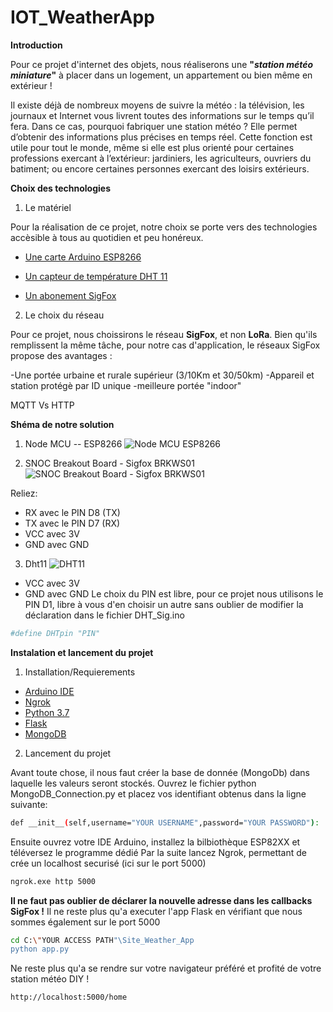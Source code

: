 # IOT_WeatherApp

**Introduction**

Pour ce projet d'internet des objets, nous réaliserons une **"*station météo miniature*"** à placer dans un logement, un appartement ou bien même en extérieur ! 

Il existe déjà de nombreux moyens de suivre la météo : la télévision, les journaux et Internet vous livrent toutes des informations sur le temps qu’il fera. Dans ce cas, pourquoi fabriquer une station météo ? Elle permet d’obtenir des informations plus précises en temps réel. Cette fonction est utile pour tout le monde, même si elle est plus orienté pour certaines professions exercant à l’extérieur: jardiniers, les agriculteurs, ouvriers du batiment; ou encore certaines personnes exercant des loisirs extérieurs.

**Choix des technologies**

1. Le matériel

Pour la réalisation de ce projet, notre choix se porte vers des technologies accèsible à tous au quotidien et peu honéreux. 

 - [Une carte Arduino ESP8266](https://www.amazon.fr/Yizhet-NodeMCU-ESP8266-ESP-12E-D%C3%A9veloppement/dp/B07XJWK5F4/ref=sr_1_1_sspa?keywords=arduino+esp8266&qid=1583017212&sr=8-1-spons&psc=1&spLa=ZW5jcnlwdGVkUXVhbGlmaWVyPUExRTlZMzFUVlVGNlo5JmVuY3J5cHRlZElkPUEwMzkyNzIwM0NXWFAxMTFFR0RFNiZlbmNyeXB0ZWRBZElkPUEwMjI2NjM0U0szMlhXN0xQTklVJndpZGdldE5hbWU9c3BfYXRmJmFjdGlvbj1jbGlja1JlZGlyZWN0JmRvTm90TG9nQ2xpY2s9dHJ1ZQ==)
 

  - [Un capteur de température DHT 11](https://www.amazon.fr/AZDelivery-capteur-dhumidit%C3%A9-temp%C3%A9rature-Raspberry/dp/B07TXR5NQ6/ref=sr_1_1_sspa?__mk_fr_FR=%C3%85M%C3%85%C5%BD%C3%95%C3%91&keywords=DHT11&qid=1583017305&sr=8-1-spons&psc=1&spLa=ZW5jcnlwdGVkUXVhbGlmaWVyPUEyUk1UVE1ZWkhFOEVaJmVuY3J5cHRlZElkPUEwMzA4MTk5Vkc2NEhKMldRN1pLJmVuY3J5cHRlZEFkSWQ9QTAwMzU4NjczRjdKV1dWSlpFSUtZJndpZGdldE5hbWU9c3BfYXRmJmFjdGlvbj1jbGlja1JlZGlyZWN0JmRvTm90TG9nQ2xpY2s9dHJ1ZQ==)

  - [Un abonement SigFox](https://www.sigfox.com/en)

2. Le choix du réseau

Pour ce projet, nous choissirons le réseau **SigFox**, et non **LoRa**. Bien qu'ils remplissent la même tâche, pour notre cas d'application, le réseaux SigFox propose des avantages : 

-Une portée urbaine et rurale supérieur (3/10Km et 30/50km)
-Appareil et station protégè par ID unique 
-meilleure portée "indoor"

MQTT Vs HTTP

**Shéma de notre solution**
1. Node MCU -- ESP8266
![Node MCU ESP8266](https://www.bastelgarage.ch/image/cache/catalog/Artikel/420181-420190/420184_5-800x800.jpg)	

2. SNOC Breakout Board - Sigfox BRKWS01
![SNOC Breakout Board - Sigfox BRKWS01](https://qiita-image-store.s3.amazonaws.com/0/172313/0e936214-f347-f9b4-e9e9-bb7327b83d43.png)	

Reliez: 
* RX avec le PIN D8 (TX)
* TX avec le PIN D7 (RX)
* VCC avec 3V
* GND avec GND

3. Dht11 
![DHT11](https://1.bp.blogspot.com/-7cT2bEcG3Ig/XbRys2rV5II/AAAAAAAAB3Y/O-AtFmQDUuEJpW8UJ4q12Q9G471uWH3_QCEwYBhgL/s1600/gambar4.png)	
* VCC avec 3V
* GND avec GND
Le choix du PIN est libre, pour ce projet nous utilisons le PIN D1, libre à vous d'en choisir un autre sans oublier de modifier la déclaration dans le fichier DHT_Sig.ino

```sh
#define DHTpin "PIN"
```


**Instalation et lancement du projet**

1. Installation/Requierements

- [Arduino IDE](https://www.arduino.cc/en/Main/Software)
- [Ngrok]( https://ngrok.com/)
- [Python 3.7](https://www.python.org/downloads/release/python-370/)
- [Flask](https://fr.wikipedia.org/wiki/Flask_(framework))
- [MongoDB](https://www.mongodb.com/fr)

2. Lancement du projet

Avant toute chose, il nous faut créer la base de donnée (MongoDb) dans laquelle les valeurs seront stockés.
Ouvrez le fichier python MongoDB_Connection.py et placez vos identifiant obtenus dans la ligne suivante: 

```sh
def __init__(self,username="YOUR USERNAME",password="YOUR PASSWORD"):
```

Ensuite ouvrez votre IDE Arduino, installez la bilbiothèque ESP82XX et téléversez le programme dédié Par la suite lancez Ngrok, permettant de crée un localhost securisé (ici sur le port 5000)

```sh
ngrok.exe http 5000
```
**Il ne faut pas oublier de déclarer la nouvelle adresse dans les callbacks SigFox !**
Il ne reste plus qu'a executer l'app Flask en vérifiant que nous sommes également sur le port 5000

```sh
cd C:\"YOUR ACCESS PATH"\Site_Weather_App
python app.py
```
Ne reste plus qu'a se rendre sur votre navigateur préféré et profité de votre station météo DIY ! 

```sh
http://localhost:5000/home
```
